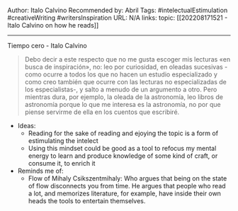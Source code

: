 Author: Italo Calvino
Recommended by: Abril
Tags: #intelectualEstimulation #creativeWriting #writersInspiration
URL: N/A
links:
topic: [[202208171521 - Italo Calvino on how he reads]]

---
Tiempo cero - Italo Calvino

> Debo decir a este respecto que no me gusta escoger mis lecturas «en busca de inspiración», no: leo por curiosidad, en oleadas sucesivas -como ocurre a todos los que no hacen un estudio especializado y como creo también que ocurre con las lecturas no especializadas de los especialistas-, y salto a menudo de un argumento a otro. Pero mientras dura, por ejemplo, la oleada de la astronomía, leo libros de astronomía porque lo que me interesa es la astronomía, no por que piense servirme de ella en los cuentos que escribiré.

- Ideas:
	- Reading for the sake of reading and ejoying the topic is a form of estimulating the intelect
	- Using this mindset could be good as a tool to refocus my mental energy to learn and produce knowledge of some kind of craft, or consume it, to enrich it
- Reminds me of:
	- Flow of Mihaly Csikszentmihaly: Who argues that being on the state of flow disconnects you from time. He argues that people who read a lot, and memorizes literature, for example, have inside their own heads the tools to entertain  themselves.